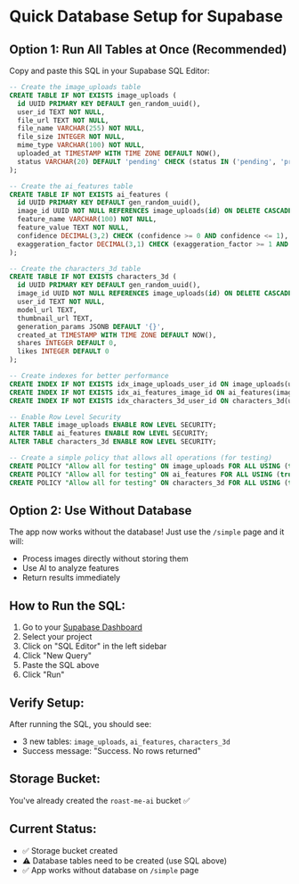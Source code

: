 # Quick Database Setup for Supabase

## Option 1: Run All Tables at Once (Recommended)

Copy and paste this SQL in your Supabase SQL Editor:

```sql
-- Create the image_uploads table
CREATE TABLE IF NOT EXISTS image_uploads (
  id UUID PRIMARY KEY DEFAULT gen_random_uuid(),
  user_id TEXT NOT NULL,
  file_url TEXT NOT NULL,
  file_name VARCHAR(255) NOT NULL,
  file_size INTEGER NOT NULL,
  mime_type VARCHAR(100) NOT NULL,
  uploaded_at TIMESTAMP WITH TIME ZONE DEFAULT NOW(),
  status VARCHAR(20) DEFAULT 'pending' CHECK (status IN ('pending', 'processing', 'completed', 'failed'))
);

-- Create the ai_features table
CREATE TABLE IF NOT EXISTS ai_features (
  id UUID PRIMARY KEY DEFAULT gen_random_uuid(),
  image_id UUID NOT NULL REFERENCES image_uploads(id) ON DELETE CASCADE,
  feature_name VARCHAR(100) NOT NULL,
  feature_value TEXT NOT NULL,
  confidence DECIMAL(3,2) CHECK (confidence >= 0 AND confidence <= 1),
  exaggeration_factor DECIMAL(3,1) CHECK (exaggeration_factor >= 1 AND exaggeration_factor <= 10)
);

-- Create the characters_3d table
CREATE TABLE IF NOT EXISTS characters_3d (
  id UUID PRIMARY KEY DEFAULT gen_random_uuid(),
  image_id UUID NOT NULL REFERENCES image_uploads(id) ON DELETE CASCADE,
  user_id TEXT NOT NULL,
  model_url TEXT,
  thumbnail_url TEXT,
  generation_params JSONB DEFAULT '{}',
  created_at TIMESTAMP WITH TIME ZONE DEFAULT NOW(),
  shares INTEGER DEFAULT 0,
  likes INTEGER DEFAULT 0
);

-- Create indexes for better performance
CREATE INDEX IF NOT EXISTS idx_image_uploads_user_id ON image_uploads(user_id);
CREATE INDEX IF NOT EXISTS idx_ai_features_image_id ON ai_features(image_id);
CREATE INDEX IF NOT EXISTS idx_characters_3d_user_id ON characters_3d(user_id);

-- Enable Row Level Security
ALTER TABLE image_uploads ENABLE ROW LEVEL SECURITY;
ALTER TABLE ai_features ENABLE ROW LEVEL SECURITY;
ALTER TABLE characters_3d ENABLE ROW LEVEL SECURITY;

-- Create a simple policy that allows all operations (for testing)
CREATE POLICY "Allow all for testing" ON image_uploads FOR ALL USING (true);
CREATE POLICY "Allow all for testing" ON ai_features FOR ALL USING (true);
CREATE POLICY "Allow all for testing" ON characters_3d FOR ALL USING (true);
```

## Option 2: Use Without Database

The app now works without the database! Just use the `/simple` page and it will:
- Process images directly without storing them
- Use AI to analyze features
- Return results immediately

## How to Run the SQL:

1. Go to your [Supabase Dashboard](https://app.supabase.com)
2. Select your project
3. Click on "SQL Editor" in the left sidebar
4. Click "New Query"
5. Paste the SQL above
6. Click "Run"

## Verify Setup:

After running the SQL, you should see:
- 3 new tables: `image_uploads`, `ai_features`, `characters_3d`
- Success message: "Success. No rows returned"

## Storage Bucket:

You've already created the `roast-me-ai` bucket ✅

## Current Status:

- ✅ Storage bucket created
- ⚠️ Database tables need to be created (use SQL above)
- ✅ App works without database on `/simple` page